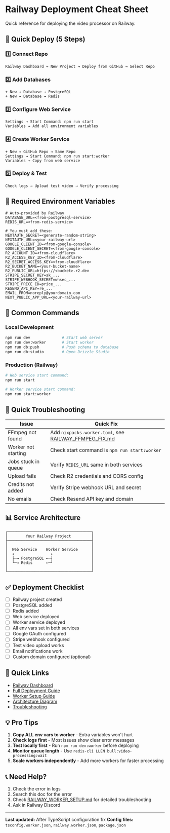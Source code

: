 # Railway Deployment Cheat Sheet

Quick reference for deploying the video processor on Railway.

## 🚀 Quick Deploy (5 Steps)

### 1️⃣ Connect Repo
```
Railway Dashboard → New Project → Deploy from GitHub → Select Repo
```

### 2️⃣ Add Databases
```
+ New → Database → PostgreSQL
+ New → Database → Redis
```

### 3️⃣ Configure Web Service
```
Settings → Start Command: npm run start
Variables → Add all environment variables
```

### 4️⃣ Create Worker Service
```
+ New → GitHub Repo → Same Repo
Settings → Start Command: npm run start:worker
Variables → Copy from web service
```

### 5️⃣ Deploy & Test
```
Check logs → Upload test video → Verify processing
```

## 📝 Required Environment Variables

```env
# Auto-provided by Railway
DATABASE_URL=<from-postgresql-service>
REDIS_URL=<from-redis-service>

# You must add these:
NEXTAUTH_SECRET=<generate-random-string>
NEXTAUTH_URL=<your-railway-url>
GOOGLE_CLIENT_ID=<from-google-console>
GOOGLE_CLIENT_SECRET=<from-google-console>
R2_ACCOUNT_ID=<from-cloudflare>
R2_ACCESS_KEY_ID=<from-cloudflare>
R2_SECRET_ACCESS_KEY=<from-cloudflare>
R2_BUCKET_NAME=<your-bucket-name>
R2_PUBLIC_URL=https://<bucket>.r2.dev
STRIPE_SECRET_KEY=sk_...
STRIPE_WEBHOOK_SECRET=whsec_...
STRIPE_PRICE_ID=price_...
RESEND_API_KEY=re_...
EMAIL_FROM=noreply@yourdomain.com
NEXT_PUBLIC_APP_URL=<your-railway-url>
```

## 🔧 Common Commands

### Local Development
```bash
npm run dev              # Start web server
npm run dev:worker       # Start worker
npm run db:push          # Push schema to database
npm run db:studio        # Open Drizzle Studio
```

### Production (Railway)
```bash
# Web service start command:
npm run start

# Worker service start command:
npm run start:worker
```

## 🐛 Quick Troubleshooting

| Issue | Quick Fix |
|-------|-----------|
| FFmpeg not found | Add `nixpacks.worker.toml`, see [RAILWAY_FFMPEG_FIX.md](./RAILWAY_FFMPEG_FIX.md) |
| Worker not starting | Check start command is `npm run start:worker` |
| Jobs stuck in queue | Verify `REDIS_URL` same in both services |
| Upload fails | Check R2 credentials and CORS config |
| Credits not added | Verify Stripe webhook URL and secret |
| No emails | Check Resend API key and domain |

## 📊 Service Architecture

```
┌─────────────────────────────────────┐
│        Your Railway Project         │
├─────────────────────────────────────┤
│                                     │
│  Web Service    Worker Service      │
│  ↓                ↓                 │
│  ├─→ PostgreSQL ←─┤                 │
│  └─→ Redis      ←─┘                 │
│                                     │
└─────────────────────────────────────┘
```

## ✅ Deployment Checklist

- [ ] Railway project created
- [ ] PostgreSQL added
- [ ] Redis added
- [ ] Web service deployed
- [ ] Worker service deployed
- [ ] All env vars set in both services
- [ ] Google OAuth configured
- [ ] Stripe webhook configured
- [ ] Test video upload works
- [ ] Email notifications work
- [ ] Custom domain configured (optional)

## 🔗 Quick Links

- [Railway Dashboard](https://railway.app)
- [Full Deployment Guide](./RAILWAY_DEPLOYMENT.md)
- [Worker Setup Guide](./RAILWAY_WORKER_QUICK_START.md)
- [Architecture Diagram](./ARCHITECTURE.md)
- [Troubleshooting](./RAILWAY_WORKER_SETUP.md#troubleshooting)

## 💡 Pro Tips

1. **Copy ALL env vars to worker** - Extra variables won't hurt
2. **Check logs first** - Most issues show clear error messages
3. **Test locally first** - Run `npm run dev:worker` before deploying
4. **Monitor queue length** - Use `redis-cli LLEN bull:video-processing:wait`
5. **Scale workers independently** - Add more workers for faster processing

## 📞 Need Help?

1. Check the error in logs
2. Search this doc for the error
3. Check [RAILWAY_WORKER_SETUP.md](./RAILWAY_WORKER_SETUP.md) for detailed troubleshooting
4. Ask in Railway Discord

---

**Last updated:** After TypeScript configuration fix
**Config files:** `tsconfig.worker.json`, `railway.worker.json`, `package.json`

